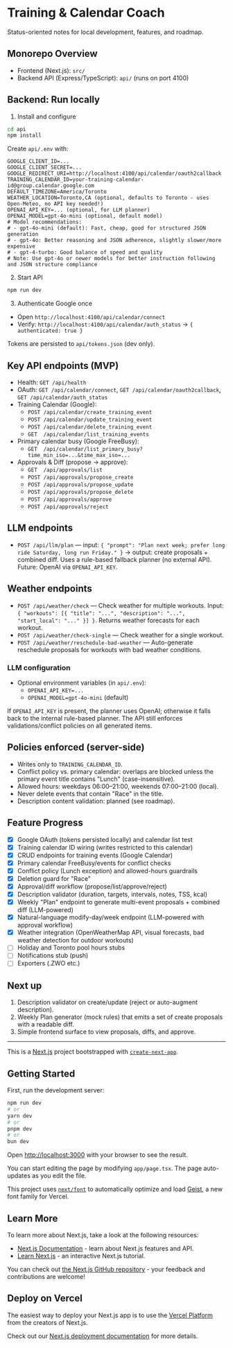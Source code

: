 # Training & Calendar Coach

Status-oriented notes for local development, features, and roadmap.

## Monorepo Overview

- Frontend (Next.js): `src/`
- Backend API (Express/TypeScript): `api/` (runs on port 4100)

## Backend: Run locally

1) Install and configure

```bash
cd api
npm install
```

Create `api/.env` with:

```
GOOGLE_CLIENT_ID=...
GOOGLE_CLIENT_SECRET=...
GOOGLE_REDIRECT_URI=http://localhost:4100/api/calendar/oauth2callback
TRAINING_CALENDAR_ID=your-training-calendar-id@group.calendar.google.com
DEFAULT_TIMEZONE=America/Toronto
WEATHER_LOCATION=Toronto,CA (optional, defaults to Toronto - uses Open-Meteo, no API key needed!)
OPENAI_API_KEY=... (optional, for LLM planner)
OPENAI_MODEL=gpt-4o-mini (optional, default model)
# Model recommendations:
# - gpt-4o-mini (default): Fast, cheap, good for structured JSON generation
# - gpt-4o: Better reasoning and JSON adherence, slightly slower/more expensive
# - gpt-4-turbo: Good balance of speed and quality
# Note: Use gpt-4o or newer models for better instruction following and JSON structure compliance
```

2) Start API

```bash
npm run dev
```

3) Authenticate Google once

- Open `http://localhost:4100/api/calendar/connect`
- Verify: `http://localhost:4100/api/calendar/auth_status` → `{ authenticated: true }`

Tokens are persisted to `api/tokens.json` (dev only).

## Key API endpoints (MVP)

- Health: `GET /api/health`
- OAuth: `GET /api/calendar/connect`, `GET /api/calendar/oauth2callback`, `GET /api/calendar/auth_status`
- Training Calendar (Google):
  - `POST /api/calendar/create_training_event`
  - `POST /api/calendar/update_training_event`
  - `POST /api/calendar/delete_training_event`
  - `GET  /api/calendar/list_training_events`
- Primary calendar busy (Google FreeBusy):
  - `GET  /api/calendar/list_primary_busy?time_min_iso=...&time_max_iso=...`
- Approvals & Diff (propose → approve):
  - `GET  /api/approvals/list`
  - `POST /api/approvals/propose_create`
  - `POST /api/approvals/propose_update`
  - `POST /api/approvals/propose_delete`
  - `POST /api/approvals/approve`
  - `POST /api/approvals/reject`

## LLM endpoints

- `POST /api/llm/plan` — input: `{ "prompt": "Plan next week; prefer long ride Saturday, long run Friday." }` → output: create proposals + combined diff. Uses a rule-based fallback planner (no external API). Future: OpenAI via `OPENAI_API_KEY`.

## Weather endpoints

- `POST /api/weather/check` — Check weather for multiple workouts. Input: `{ "workouts": [{ "title": "...", "description": "...", "start_local": "..." }] }`. Returns weather forecasts for each workout.
- `POST /api/weather/check-single` — Check weather for a single workout.
- `POST /api/weather/reschedule-bad-weather` — Auto-generate reschedule proposals for workouts with bad weather conditions.

### LLM configuration

- Optional environment variables (in `api/.env`):
  - `OPENAI_API_KEY=...`
  - `OPENAI_MODEL=gpt-4o-mini` (default)

If `OPENAI_API_KEY` is present, the planner uses OpenAI; otherwise it falls back to the internal rule-based planner. The API still enforces validations/conflict policies on all generated items.

## Policies enforced (server-side)

- Writes only to `TRAINING_CALENDAR_ID`.
- Conflict policy vs. primary calendar: overlaps are blocked unless the primary event title contains "Lunch" (case-insensitive).
- Allowed hours: weekdays 06:00–21:00, weekends 07:00–21:00 (local).
- Never delete events that contain "Race" in the title.
- Description content validation: planned (see roadmap).

## Feature Progress

- [x] Google OAuth (tokens persisted locally) and calendar list test
- [x] Training calendar ID wiring (writes restricted to this calendar)
- [x] CRUD endpoints for training events (Google Calendar)
- [x] Primary calendar FreeBusy/events for conflict checks
- [x] Conflict policy (Lunch exception) and allowed-hours guardrails
- [x] Deletion guard for "Race"
- [x] Approval/diff workflow (propose/list/approve/reject)
- [x] Description validator (duration, targets, intervals, notes, TSS, kcal)
- [x] Weekly "Plan" endpoint to generate multi-event proposals + combined diff (LLM-powered)
- [x] Natural-language modify-day/week endpoint (LLM-powered with approval workflow)
- [x] Weather integration (OpenWeatherMap API, visual forecasts, bad weather detection for outdoor workouts)
- [ ] Holiday and Toronto pool hours stubs
- [ ] Notifications stub (push)
- [ ] Exporters (.ZWO etc.)

## Next up

1) Description validator on create/update (reject or auto-augment description).
2) Weekly Plan generator (mock rules) that emits a set of create proposals with a readable diff.
3) Simple frontend surface to view proposals, diffs, and approve.

---

This is a [Next.js](https://nextjs.org) project bootstrapped with [`create-next-app`](https://nextjs.org/docs/app/api-reference/cli/create-next-app).

## Getting Started

First, run the development server:

```bash
npm run dev
# or
yarn dev
# or
pnpm dev
# or
bun dev
```

Open [http://localhost:3000](http://localhost:3000) with your browser to see the result.

You can start editing the page by modifying `app/page.tsx`. The page auto-updates as you edit the file.

This project uses [`next/font`](https://nextjs.org/docs/app/building-your-application/optimizing/fonts) to automatically optimize and load [Geist](https://vercel.com/font), a new font family for Vercel.

## Learn More

To learn more about Next.js, take a look at the following resources:

- [Next.js Documentation](https://nextjs.org/docs) - learn about Next.js features and API.
- [Learn Next.js](https://nextjs.org/learn) - an interactive Next.js tutorial.

You can check out [the Next.js GitHub repository](https://github.com/vercel/next.js) - your feedback and contributions are welcome!

## Deploy on Vercel

The easiest way to deploy your Next.js app is to use the [Vercel Platform](https://vercel.com/new?utm_medium=default-template&filter=next.js&utm_source=create-next-app&utm_campaign=create-next-app-readme) from the creators of Next.js.

Check out our [Next.js deployment documentation](https://nextjs.org/docs/app/building-your-application/deploying) for more details.
